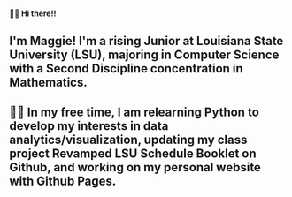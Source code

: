 #### 👋👋 Hi there!! 

## I'm Maggie! I'm a rising Junior at Louisiana State University (LSU), majoring in Computer Science with a Second Discipline concentration in Mathematics. 

## 🔭🔭 In my free time, I am relearning Python to develop my interests in data analytics/visualization, updating my class project Revamped LSU Schedule Booklet on Github, and working on my personal website with Github Pages.

<!--
**maggiestewart/maggiestewart** is a ✨ _special_ ✨ repository because its `README.md` (this file) appears on your GitHub profile.

Here are some ideas to get you started:

- 🔭 I’m currently working on ...
- 🌱 I’m currently learning ...
- 👯 I’m looking to collaborate on ...
- 🤔 I’m looking for help with ...
- 💬 Ask me about ...
- 📫 How to reach me: ...
- 😄 Pronouns: ...
- ⚡ Fun fact: ...
-->
